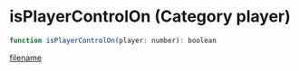 # isPlayerControlOn (Category player)

```js
function isPlayerControlOn(player: number): boolean
```

[filename](isPlayerControlOn_m.md ':include')